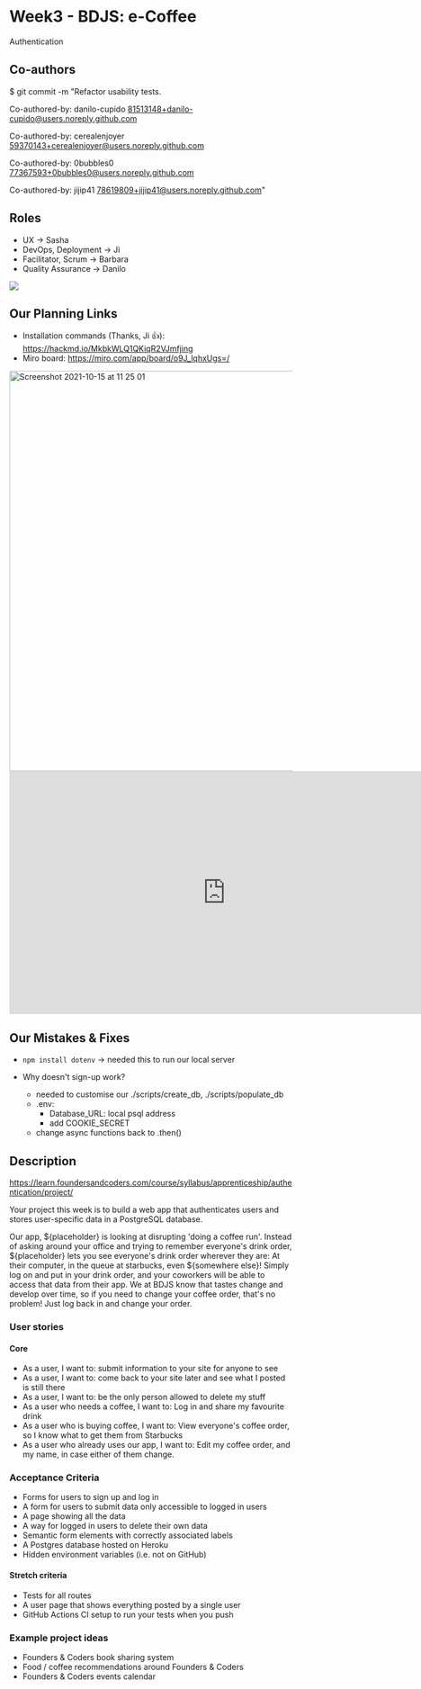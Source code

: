 # Week3 - BDJS: e-Coffee

Authentication

## Co-authors

$ git commit -m "Refactor usability tests.

Co-authored-by: danilo-cupido <81513148+danilo-cupido@users.noreply.github.com>

Co-authored-by: cerealenjoyer <59370143+cerealenjoyer@users.noreply.github.com>

Co-authored-by: 0bubbles0 <77367593+0bubbles0@users.noreply.github.com>

Co-authored-by: jijip41 <78619809+jijip41@users.noreply.github.com>"

## Roles


- UX &rarr; Sasha
- DevOps, Deployment &rarr; Ji
- Facilitator, Scrum &rarr; Barbara
- Quality Assurance &rarr; Danilo

![](https://i.imgur.com/zFmok2T.png)

## Our Planning Links

- Installation commands (Thanks, Ji :+1:): <https://hackmd.io/MkbkWLQ1QKiqR2VJmfjing>
- Miro board: <https://miro.com/app/board/o9J_lqhxUgs=/>
<img width="712" alt="Screenshot 2021-10-15 at 11 25 01" src="https://user-images.githubusercontent.com/78619809/137473754-fefeaa4e-8ee7-4691-9d1d-57316c1c941f.png">

<iframe width="768" height="432" src="https://miro.com/app/live-embed/o9J_lqhxUgs=/?moveToViewport=-615,-218,2469,1150" frameBorder="0" scrolling="no" allowFullScreen></iframe>



## Our Mistakes & Fixes

- `npm install dotenv` &rarr; needed this to run our local server

- Why doesn't sign-up work?
  - needed to customise our ./scripts/create_db, ./scripts/populate_db
  - .env:
    - Database_URL: local psql address
    - add COOKIE_SECRET
  - change async functions back to .then()

## Description

<https://learn.foundersandcoders.com/course/syllabus/apprenticeship/authentication/project/>

Your project this week is to build a web app that authenticates users and stores user-specific data in a PostgreSQL database.

Our app, ${placeholder} is looking at disrupting 'doing a coffee run'.
Instead of asking around your office and trying to remember everyone's drink order, ${placeholder} lets you see everyone's drink order wherever they are: At their computer, in the queue at starbucks, even ${somewhere else}!
Simply log on and put in your drink order, and your coworkers will be able to access that data from their app. We at BDJS know that tastes change and develop over time, so if you need to change your coffee order, that's no problem! Just log back in and change your order.

### User stories

#### Core

- As a user, I want to: submit information to your site for anyone to see
- As a user, I want to: come back to your site later and see what I posted is still there
- As a user, I want to: be the only person allowed to delete my stuff
- As a user who needs a coffee, I want to: Log in and share my favourite drink
- As a user who is buying coffee, I want to: View everyone's coffee order, so I know what to get them from Starbucks
- As a user who already uses our app, I want to: Edit my coffee order, and my name, in case either of them change.

### Acceptance Criteria

- Forms for users to sign up and log in
- A form for users to submit data only accessible to logged in users
- A page showing all the data
- A way for logged in users to delete their own data
- Semantic form elements with correctly associated labels
- A Postgres database hosted on Heroku
- Hidden environment variables (i.e. not on GitHub)

#### Stretch criteria

- Tests for all routes
- A user page that shows everything posted by a single user
- GitHub Actions CI setup to run your tests when you push

### Example project ideas

- Founders & Coders book sharing system
- Food / coffee recommendations around Founders & Coders
- Founders & Coders events calendar
